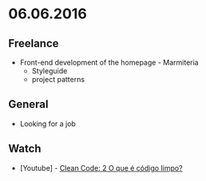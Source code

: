 # 06.06.2016

## Freelance

- Front-end development of the homepage - Marmiteria
  - Styleguide
  - project patterns


## General 

- Looking for a job


## Watch

- \[Youtube\] - [Clean Code: 2 O que é código limpo?](https://www.youtube.com/watch?v=ZVtGbO_CnfA)
